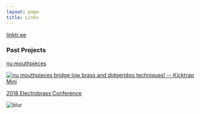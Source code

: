 ```yaml
---
layout: page
title: Links
---
```


[linktr.ee](https://linktr.ee/sousastep)


### Past Projects

[nu mouthpieces](https://numouthpieces.com/)

<a href="https://www.kicktraq.com/projects/1615538060/nu-mouthpieces-bridge-low-brass-and-didgeridoo-tec/" target="_blank"><img src="https://www.kicktraq.com/projects/1615538060/nu-mouthpieces-bridge-low-brass-and-didgeridoo-tec/minichart.png" alt="nu mouthpieces bridge low brass and didgeridoo techniques! -- Kicktraq Mini" title="nu mouthpieces bridge low brass and didgeridoo techniques! -- Kicktraq Mini"></a>


[2018 Electrobrass Conference](https://www.electrobrass.com/)

![blur](../images/john1.jpg)
